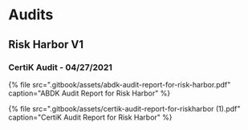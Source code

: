 # Audits

## Risk Harbor V1

### CertiK Audit - 04/27/2021

{% file src=".gitbook/assets/abdk-audit-report-for-risk-harbor.pdf" caption="ABDK Audit Report for Risk Harbor" %}

{% file src=".gitbook/assets/certik-audit-report-for-riskharbor \(1\).pdf" caption="CertiK Audit Report for Risk Harbor" %}

